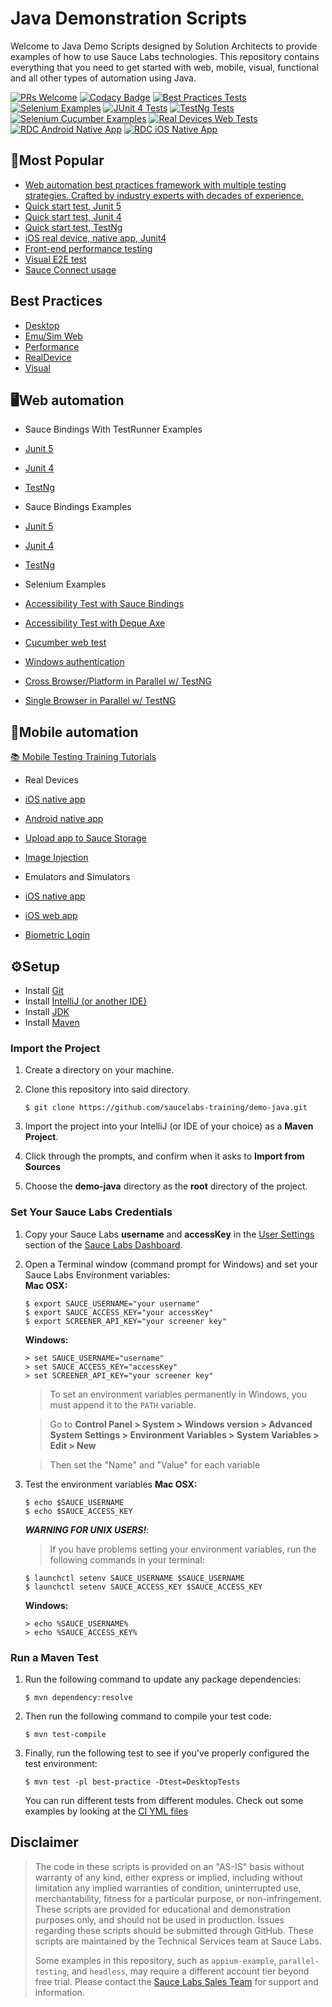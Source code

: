 # Java Demonstration Scripts

Welcome to Java Demo Scripts designed by Solution Architects to provide examples of how to use Sauce Labs technologies. This repository contains
everything that you need to get started with web, mobile, visual, functional and all other types of automation using Java.

[![PRs Welcome](https://img.shields.io/badge/PRs-welcome-brightgreen.svg?style=flat-square)](http://makeapullrequest.com)
[![Codacy Badge](https://api.codacy.com/project/badge/Grade/564ddfb012db40048781b7b6c954d099)](https://app.codacy.com/gh/saucelabs-training/demo-java?utm_source=github.com&utm_medium=referral&utm_content=saucelabs-training/demo-java&utm_campaign=Badge_Grade_Dashboard)
[![Best Practices Tests](https://github.com/saucelabs-training/demo-java/actions/workflows/best-practice.yml/badge.svg)](https://github.com/saucelabs-training/demo-java/actions/workflows/best-practice.yml)
[![Selenium Examples](https://github.com/saucelabs-training/demo-java/actions/workflows/junit5.yml/badge.svg)](https://github.com/saucelabs-training/demo-java/actions/workflows/junit5.yml)
[![JUnit 4 Tests](https://github.com/saucelabs-training/demo-java/actions/workflows/junit4.yml/badge.svg)](https://github.com/saucelabs-training/demo-java/actions/workflows/junit4.yml)
[![TestNg Tests](https://github.com/saucelabs-training/demo-java/actions/workflows/testng.yml/badge.svg)](https://github.com/saucelabs-training/demo-java/actions/workflows/testng.yml)
[![Selenium Cucumber Examples](https://github.com/saucelabs-training/demo-java/actions/workflows/cucumber.yml/badge.svg)](https://github.com/saucelabs-training/demo-java/actions/workflows/cucumber.yml)
[![Real Devices Web Tests](https://github.com/saucelabs-training/demo-java/actions/workflows/real-devices-web.yml/badge.svg)](https://github.com/saucelabs-training/demo-java/actions/workflows/real-devices-web.yml)
[![RDC Android Native App](https://github.com/saucelabs-training/demo-java/actions/workflows/real-devices-native-android.yml/badge.svg)](https://github.com/saucelabs-training/demo-java/actions/workflows/real-devices-native-android.yml)
[![RDC iOS Native App](https://github.com/saucelabs-training/demo-java/actions/workflows/real-devices-native-ios.yml/badge.svg)](https://github.com/saucelabs-training/demo-java/actions/workflows/real-devices-native-ios.yml)

## 🥇Most Popular
*  [Web automation best practices framework with multiple testing strategies. Crafted by industry experts with decades of experience.](/best-practice/src/test/java/com/saucedemo/tests/)
*  [Quick start test, Junit 5](./selenium-examples/src/test/java/com/saucedemo/selenium/demo/SeleniumTest.java)
*  [Quick start test, Junit 4](./selenium-junit4-examples/src/test/java/com/saucedemo/selenium/junit4/demo/SeleniumTest.java)
*  [Quick start test, TestNg](./selenium-testng-examples/src/test/java/com/saucedemo/selenium/testng/demo/SeleniumTest.java)
*  [iOS real device, native app, Junit4](./appium-examples/src/test/java/com/realdevice/IOSNativeAppTest.java)
*  [Front-end performance testing](./selenium-examples/src/test/java/com/saucedemo/selenium/PerformanceTest.java)
*  [Visual E2E test](./selenium-junit4-examples/src/test/java/com/saucedemo/selenium/junit4/SimpleVisualE2ETest.java)
*  [Sauce Connect usage](./selenium-junit4-examples/src/test/java/com/saucedemo/selenium/junit4/SauceConnectTest.java)

## Best Practices
*  [Desktop](./best-practice/src/test/java/com/saucedemo/tests/DesktopTests.java)
*  [Emu/Sim Web](./best-practice/src/test/java/com/saucedemo/tests/EmuSimWebAppTests.java)
*  [Performance](./best-practice/src/test/java/com/saucedemo/tests/PerformanceTests.java)
*  [RealDevice](./best-practice/src/test/java/com/saucedemo/tests/RealDeviceWebTests.java)
*  [Visual](./best-practice/src/test/java/com/saucedemo/tests/VisualCrossPlatformTests.java)

## 🖥Web automation
*  Sauce Bindings With TestRunner Examples
  *  [Junit 5](./selenium-examples/src/test/java/com/saucedemo/selenium/demo/SaucebindingsJunitTest.java)
  *  [Junit 4](./selenium-junit4-examples/src/test/java/com/saucedemo/selenium/junit4/demo/SauceBindingsJunit4Test.java)
  *  [TestNg](./selenium-testng-examples/src/test/java/com/saucedemo/selenium/testng/demo/SauceBindingsTestngTest.java)

*  Sauce Bindings Examples
  *  [Junit 5](./selenium-examples/src/test/java/com/saucedemo/selenium/demo/SauceBindingsTest.java)
  *  [Junit 4](./selenium-junit4-examples/src/test/java/com/saucedemo/selenium/junit4/demo/SauceBindingsTest.java)
  *  [TestNg](./selenium-testng-examples/src/test/java/com/saucedemo/selenium/testng/demo/SauceBindingsTest.java)

*  Selenium Examples
  *  [Accessibility Test with Sauce Bindings](/selenium-examples/src/test/java/com/saucedemo/selenium/accessibility/SauceBindingsTest.java)
  *  [Accessibility Test with Deque Axe](/selenium-examples/src/test/java/com/saucedemo/selenium/accessibility/DequeAxeTest.java)
  *  [Cucumber web test](./selenium-cucumber-examples/src/test/java/com/saucedemo/selenium/cucumber/RunTestsAT.java)
  *  [Windows authentication](./selenium-junit4-examples/src/test/java/com/saucedemo/selenium/junit4/WindowsAuthentication.java)
  *  [Cross Browser/Platform in Parallel w/ TestNG](./selenium-testng-examples/src/test/java/com/saucedemo/selenium/testng/CrossBrowserPlatformTest.java)
  *  [Single Browser in Parallel w/ TestNG](./selenium-testng-examples/src/test/java/com/saucedemo/selenium/testng/ParallelSingleBrowserTest.java)

## 📱Mobile automation
[📚 Mobile Testing Training Tutorials](./TRAINING.md)

*  Real Devices
  *  [iOS native app](./appium-examples/src/test/java/com/realdevice/IOSNativeAppTest.java)
  *  [Android native app](./appium-examples/src/test/java/com/realdevice/AndroidNativeAppTest.java)
  *  [Upload app to Sauce Storage](./appium-examples/src/test/java/com/realdevice/SauceStorage.sh)
  *  [Image Injection](./appium-examples/src/test/java/com/realdevice/image_injection)

*  Emulators and Simulators
  *  [iOS native app](./appium-examples/src/test/java/com/emusim/IOSNativeAppExample.java)
  *  [iOS web app](./appium-examples/src/test/java/com/emusim/IOSWebAppExample.java)
  *  [Biometric Login](./appium-examples/src/test/java/com/emusim/biometric_login)

## ⚙️Setup

*  Install [Git](https://github.com/saucelabs-training/demo-java/blob/master/docs/prerequisites.md#install-git)
*  Install [IntelliJ (or another IDE)](https://github.com/saucelabs-training/demo-java/blob/master/docs/prerequisites.md#install-intellij)
*  Install [JDK](https://github.com/saucelabs-training/demo-java/blob/master/docs/prerequisites.md#install-the-jdk)
*  Install [Maven](https://github.com/saucelabs-training/demo-java/blob/master/docs/prerequisites.md#install-maven)

### Import the Project

1. Create a directory on your machine.

2. Clone this repository into said directory.
    ```
    $ git clone https://github.com/saucelabs-training/demo-java.git
    ```

3. Import the project into your IntelliJ (or IDE of your choice) as a **Maven Project**.

4. Click through the prompts, and confirm when it asks to **Import from Sources**

5. Choose the **demo-java** directory as the **root** directory of the project.

### Set Your Sauce Labs Credentials
1. Copy your Sauce Labs **username** and **accessKey** in the [User Settings](https://app.saucelabs.com/user-settings) section of the [Sauce Labs Dashboard](https://app.saucelabs.com/dashboard/builds).
2. Open a Terminal window (command prompt for Windows) and set your Sauce Labs Environment variables:   
   **Mac OSX:**
   ```
   $ export SAUCE_USERNAME="your username"
   $ export SAUCE_ACCESS_KEY="your accessKey"
   $ export SCREENER_API_KEY="your screener key"
   ```
   **Windows:**
   ```
   > set SAUCE_USERNAME="username"
   > set SAUCE_ACCESS_KEY="accessKey"
   > set SCREENER_API_KEY="your screener key"
   ```
   > To set an environment variables permanently in Windows, you must append it to the `PATH` variable.
   
   > Go to **Control Panel > System > Windows version > Advanced System Settings > Environment Variables > System Variables > Edit > New**
   
   > Then set the "Name" and "Value" for each variable
   
3. Test the environment variables
    **Mac OSX:**
    ```
    $ echo $SAUCE_USERNAME
    $ echo $SAUCE_ACCESS_KEY
    ```
    ***WARNING FOR UNIX USERS!***:
    > If you have problems setting your environment variables, run the following commands in your terminal:
    ```
    $ launchctl setenv SAUCE_USERNAME $SAUCE_USERNAME
    $ launchctl setenv SAUCE_ACCESS_KEY $SAUCE_ACCESS_KEY
    ```

    **Windows:**
    ```
    > echo %SAUCE_USERNAME%
    > echo %SAUCE_ACCESS_KEY%
    ```

### Run a Maven Test

1. Run the following command to update any package dependencies:
    ```
    $ mvn dependency:resolve
    ```
2. Then run the following command to compile your test code:
    ```
    $ mvn test-compile
    ```
3. Finally, run the following test to see if you've properly configured the test environment:
    ```
    $ mvn test -pl best-practice -Dtest=DesktopTests 

    ```
    
   You can run different tests from different modules. Check out some examples by looking at the [CI YML files](./.github/workflows)

## Disclaimer

> The code in these scripts is provided on an "AS-IS" basis without warranty of any kind, either express or implied, including without limitation any implied warranties of condition, uninterrupted use, merchantability, fitness for a particular purpose, or non-infringement. These scripts are provided for educational and demonstration purposes only, and should not be used in production. Issues regarding these scripts should be submitted through GitHub. These scripts are maintained by the Technical Services team at Sauce Labs.
>
> Some examples in this repository, such as `appium-example`, `parallel-testing`, and `headless`, may require a different account tier beyond free trial. Please contact the [Sauce Labs Sales Team](https://saucelabs.com/contact) for support and information.
